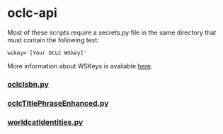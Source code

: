 # oclc-api
Most of these scripts require a secrets.py file in the same directory that must contain the following text:

    wskey='[Your OCLC WSkey]'

More information about WSKeys is available [here](https://www.oclc.org/developer/develop/authentication/how-to-request-a-wskey.en.html).

### [oclcIsbn.py](oclcIsbn.py)

### [oclcTitlePhraseEnhanced.py](oclcTitlePhraseEnhanced.py)

### [worldcatIdentities.py](worldcatIdentities.py)


